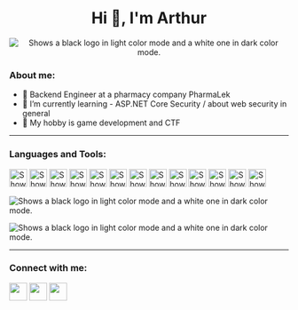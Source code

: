 <h1 align="center">
  Hi 👋, I'm Arthur
</h1>
 
<p align="center">
<picture>
  <source media="(prefers-color-scheme: dark)" srcset="https://readme-typing-svg.demolab.com?font=Fira+Code&size=28&duration=1800&pause=800&color=CC5500&center=true&width=435&lines=junior+backend+developer+;amateur+sys+admin;always+learning+new+things;5%2B+years+of+coding">
  <source media="(prefers-color-scheme: light)" srcset="https://readme-typing-svg.demolab.com?font=Fira+Code&size=28&duration=1800&pause=800&color=105493&center=true&width=435&lines=junior+backend+developer+;amateur+sys+admin;always+learning+new+things;5%2B+years+of+coding">
  <img alt="Shows a black logo in light color mode and a white one in dark color mode." src="https://readme-typing-svg.demolab.com?font=Fira+Code&size=28&duration=1800&pause=800&color=CC5500&center=true&width=435&lines=junior+backend+developer+;amateur+sys+admin;always+learning+new+things;5%2B+years+of+coding">
</picture>
</p>

  
<h3 align="left">About me:</h3>
<p>

  
- 💼 Backend Engineer at a pharmacy company PharmaLek
- 🌱 I’m currently learning - ASP.NET Core Security / about web security in general
- 🎾 My hobby is game development and CTF
</p>


 ****
<h3 align="left">Languages and Tools:</h3> 
<p align="left">
<picture>
  <source media="(prefers-color-scheme: dark)" srcset="https://cdn.simpleicons.org/csharp/CC5500">
  <source media="(prefers-color-scheme: light)" srcset="https://cdn.simpleicons.org/csharp/105493">
  <img height="32" width="32" alt="Shows a black logo in light color mode and a white one in dark color mode." src="https://cdn.simpleicons.org/csharp/">
</picture>
<picture>
  <source media="(prefers-color-scheme: dark)" srcset="https://cdn.simpleicons.org/dotnet/CC5500">
  <source media="(prefers-color-scheme: light)" srcset="https://cdn.simpleicons.org/dotnet/105493">
  <img height="32" width="32" alt="Shows a black logo in light color mode and a white one in dark color mode." src="https://cdn.simpleicons.org/dotnet/">
</picture>
<picture>
  <source media="(prefers-color-scheme: dark)" srcset="https://cdn.simpleicons.org/python/CC5500">
  <source media="(prefers-color-scheme: light)" srcset="https://cdn.simpleicons.org/python/105493">
  <img height="32" width="32" alt="Shows a black logo in light color mode and a white one in dark color mode." src="https://cdn.simpleicons.org/python/">
</picture>
<picture>
  <source media="(prefers-color-scheme: dark)" srcset="https://cdn.simpleicons.org/typescript/CC5500">
  <source media="(prefers-color-scheme: light)" srcset="https://cdn.simpleicons.org/typescript/105493">
  <img height="32" width="32" alt="Shows a black logo in light color mode and a white one in dark color mode." src="https://cdn.simpleicons.org/typescript/">
</picture>
<picture>
  <source media="(prefers-color-scheme: dark)" srcset="https://cdn.simpleicons.org/git/CC5500">
  <source media="(prefers-color-scheme: light)" srcset="https://cdn.simpleicons.org/git/105493">
  <img height="32" width="32" alt="Shows a black logo in light color mode and a white one in dark color mode." src="https://cdn.simpleicons.org/git/">
</picture>
<picture>
  <source media="(prefers-color-scheme: dark)" srcset="https://cdn.simpleicons.org/Docker/CC5500">
  <source media="(prefers-color-scheme: light)" srcset="https://cdn.simpleicons.org/Docker/105493">
  <img height="32" width="32" alt="Shows a black logo in light color mode and a white one in dark color mode." src="https://cdn.simpleicons.org/Docker/">
</picture>
<picture>
  <source media="(prefers-color-scheme: dark)" srcset="https://cdn.simpleicons.org/kubernetes/CC5500">
  <source media="(prefers-color-scheme: light)" srcset="https://cdn.simpleicons.org/kubernetes/105493">
  <img height="32" width="32" alt="Shows a black logo in light color mode and a white one in dark color mode." src="https://cdn.simpleicons.org/kubernetes/">
</picture>
<picture>
  <source media="(prefers-color-scheme: dark)" srcset="https://cdn.simpleicons.org/gnubash/CC5500">
  <source media="(prefers-color-scheme: light)" srcset="https://cdn.simpleicons.org/gnubash/105493">
  <img height="32" width="32" alt="Shows a black logo in light color mode and a white one in dark color mode." src="https://cdn.simpleicons.org/gnubash/">
</picture>
<picture>
  <source media="(prefers-color-scheme: dark)" srcset="https://cdn.simpleicons.org/Linux/CC5500">
  <source media="(prefers-color-scheme: light)" srcset="https://cdn.simpleicons.org/Linux/105493">
  <img height="32" width="32" alt="Shows a black logo in light color mode and a white one in dark color mode." src="https://cdn.simpleicons.org/Linux/">
</picture>
<picture>
  <source media="(prefers-color-scheme: dark)" srcset="https://cdn.simpleicons.org/mongodb/CC5500">
  <source media="(prefers-color-scheme: light)" srcset="https://cdn.simpleicons.org/mongodb/105493">
  <img height="32" width="32" alt="Shows a black logo in light color mode and a white one in dark color mode." src="https://cdn.simpleicons.org/mongodb/">
</picture>
<picture>
  <source media="(prefers-color-scheme: dark)" srcset="https://cdn.simpleicons.org/microsoftsqlserver/CC5500">
  <source media="(prefers-color-scheme: light)" srcset="https://cdn.simpleicons.org/microsoftsqlserver/105493">
  <img height="32" width="32" alt="Shows a black logo in light color mode and a white one in dark color mode." src="https://cdn.simpleicons.org/microsoftsqlserver/">
</picture>
<picture>
  <source media="(prefers-color-scheme: dark)" srcset="https://cdn.simpleicons.org/mysql/CC5500">
  <source media="(prefers-color-scheme: light)" srcset="https://cdn.simpleicons.org/mysql/105493">
  <img height="32" width="32" alt="Shows a black logo in light color mode and a white one in dark color mode." src="https://cdn.simpleicons.org/mysql/">
</picture>
<picture>
  <source media="(prefers-color-scheme: dark)" srcset="https://cdn.simpleicons.org/godotengine/CC5500">
  <source media="(prefers-color-scheme: light)" srcset="https://cdn.simpleicons.org/godotengine/105493">
  <img height="32" width="32" alt="Shows a black logo in light color mode and a white one in dark color mode." src="https://cdn.simpleicons.org/godotengine/">
</picture>
  
</p>


<p align="left">
<picture>
  <source media="(prefers-color-scheme: dark)" srcset="https://github-readme-streak-stats.herokuapp.com?user=drarthurgdev&theme=shadow-orange">
  <source media="(prefers-color-scheme: light)" srcset="https://github-readme-streak-stats.herokuapp.com?user=drarthurgdev&theme=buefy">
  <img alt="Shows a black logo in light color mode and a white one in dark color mode." src="https://github-readme-streak-stats.herokuapp.com?user=drarthurgdev&theme=shadow-orange">
</picture>
</p>

<p align="left">
<picture>
  <source media="(prefers-color-scheme: dark)" srcset="https://github-readme-activity-graph.vercel.app/graph?username=drarthurgdev&bg_color=0d1117&color=cc5500&line=21262d&point=cc5500&area=true&hide_border=true">
  <source media="(prefers-color-scheme: light)" srcset="https://github-readme-activity-graph.vercel.app/graph?username=drarthurgdev&bg_color=ffffff&color=105493&line=17436b&point=683e8e&area=true&hide_border=true">
  <img alt="Shows a black logo in light color mode and a white one in dark color mode." src="https://github-readme-activity-graph.vercel.app/graph?username=drarthurgdev&bg_color=0d1117&color=cc5500&line=21262d&point=cc5500&area=true&hide_border=true">
</picture>
</p>


****
<h3 align="left">Connect with me:   </h3>




[<img height="32" width="32" src="https://cdn.simpleicons.org/Linkedin/" />](https://www.google.com/)  [<img height="32" width="32" src="https://cdn.simpleicons.org/telegram/" />](https://www.google.com/)  [
<img height="32" width="32" src="https://cdn.simpleicons.org/gmail/" />](mailto:ArtDevEng@gmail.com)


